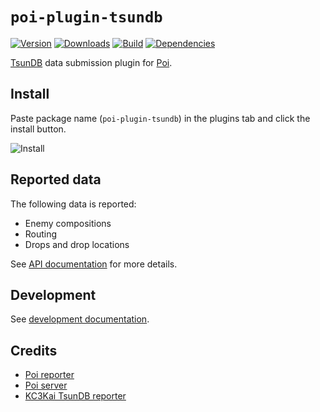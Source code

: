 # `poi-plugin-tsundb`

[![Version](https://img.shields.io/npm/v/poi-plugin-tsundb.svg)](https://www.npmjs.com/package/poi-plugin-tsundb)
[![Downloads](https://img.shields.io/npm/dm/poi-plugin-tsundb.svg)](https://www.npmjs.com/package/poi-plugin-tsundb)
[![Build](https://img.shields.io/travis/kcwiki/poi-plugin-tsundb.svg)](https://travis-ci.org/kcwiki/poi-plugin-tsundb)
[![Dependencies](https://img.shields.io/david/dev/kcwiki/poi-plugin-tsundb.svg)](https://david-dm.org/kcwiki/poi-plugin-tsundb?type=dev)

[TsunDB](https://tsundb.kc3.moe/) data submission plugin for [Poi](https://poi.io/).

## Install

Paste package name (`poi-plugin-tsundb`) in the plugins tab and click the install button.

![Install](https://i.imgur.com/G4wTCLS.png)

## Reported data

The following data is reported:

- Enemy compositions
- Routing
- Drops and drop locations

See [API documentation](https://github.com/kcwiki/poi-plugin-tsundb/blob/master/docs/api.md) for more details.

## Development

See [development documentation](https://github.com/kcwiki/poi-plugin-tsundb/blob/master/docs/dev.md).

## Credits

- [Poi reporter](https://github.com/poooi/plugin-report)
- [Poi server](https://github.com/poooi/poi-server)
- [KC3Kai TsunDB reporter](https://github.com/KC3Kai/KC3Kai/blob/master/src/library/modules/TsunDBSubmission.js)

